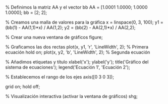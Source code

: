 % Definimos la matriz AA y el vector bb
AA = [1.0001 1.0000; 1.0000 1.0000];
bb = [2; 2];

% Creamos una malla de valores para la gráfica
x = linspace(0, 3, 100);
y1 = (bb(1) - AA(1,1)*x) / AA(1,2);
y2 = (bb(2) - AA(2,1)*x) / AA(2,2);

% Crear una nueva ventana de gráficos
figure;

% Graficamos las dos rectas
plot(x, y1, 'r', 'LineWidth', 2); % Primera ecuación
hold on;
plot(x, y2, 'b', 'LineWidth', 2); % Segunda ecuación

% Añadimos etiquetas y título
xlabel('x');
ylabel('y');
title('Gráfico del sistema de ecuaciones');
legend('Ecuación 1', 'Ecuación 2');

% Establecemos el rango de los ejes
axis([0 3 0 3]);

grid on;
hold off;

% Visualización interactiva (activar la ventana de gráficos)
shg;
